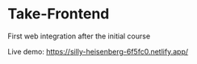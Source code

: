 # Take-Frontend
First web integration after the initial course

Live demo: https://silly-heisenberg-6f5fc0.netlify.app/

